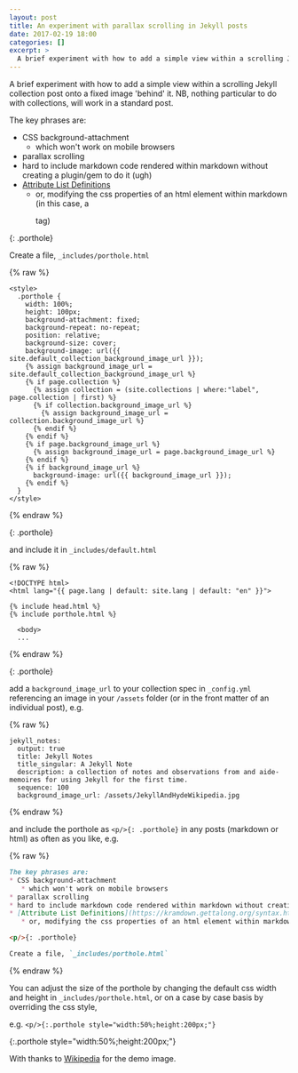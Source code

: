 ```yaml
---
layout: post
title: An experiment with parallax scrolling in Jekyll posts
date: 2017-02-19 18:00
categories: []
excerpt: >
  A brief experiment with how to add a simple view within a scrolling Jekyll collection post onto a fixed image 'behind' it.
---
```

A brief experiment with how to add a simple view within a scrolling Jekyll collection post onto a fixed image 'behind' it. NB, nothing particular to do with collections, will work in a standard post.

The key phrases are:
* CSS background-attachment
   * which won't work on mobile browsers
* parallax scrolling
* hard to include markdown code rendered within markdown without creating a plugin/gem to do it (ugh)
* [Attribute List Definitions](https://kramdown.gettalong.org/syntax.html#attribute-list-definitions)
   * or, modifying the css properties of an html element within markdown (in this case, a <p> tag)

<p/>{: .porthole}

Create a file, `_includes/porthole.html`

{% raw %}
```jekyll
<style>
  .porthole {
    width: 100%;
    height: 100px;
    background-attachment: fixed;
    background-repeat: no-repeat;
    position: relative;
    background-size: cover;
    background-image: url({{ site.default_collection_background_image_url }});
    {% assign background_image_url = site.default_collection_background_image_url %}
    {% if page.collection %}
      {% assign collection = (site.collections | where:"label", page.collection | first) %}
      {% if collection.background_image_url %}
        {% assign background_image_url = collection.background_image_url %}
      {% endif %}
    {% endif %}
    {% if page.background_image_url %}
      {% assign background_image_url = page.background_image_url %}
    {% endif %}
    {% if background_image_url %}
      background-image: url({{ background_image_url }});
    {% endif %}
  }
</style>
```
{% endraw %}

<p/>{: .porthole}

and include it in `_includes/default.html`

{% raw %}
```jekyll
<!DOCTYPE html>
<html lang="{{ page.lang | default: site.lang | default: "en" }}">

{% include head.html %}
{% include porthole.html %}

  <body>
  ...
```
{% endraw %}

<p/>{: .porthole}

add a `background_image_url` to your collection spec in `_config.yml` referencing an image in your `/assets` folder (or in the front matter of an individual post), e.g.

{% raw %}
```
jekyll_notes:
  output: true
  title: Jekyll Notes
  title_singular: A Jekyll Note
  description: a collection of notes and observations from and aide-memoires for using Jekyll for the first time.
  sequence: 100
  background_image_url: /assets/JekyllAndHydeWikipedia.jpg
```
{% endraw %}

and include the porthole as `<p/>{: .porthole}` in any posts (markdown or html) as often as you like, e.g.

{% raw %}
```markdown
The key phrases are:
* CSS background-attachment
   * which won't work on mobile browsers
* parallax scrolling
* hard to include markdown code rendered within markdown without creating a plugin/gem (ugh)
* [Attribute List Definitions](https://kramdown.gettalong.org/syntax.html#attribute-list-definitions)
   * or, modifying the css properties of an html element within markdown (in this case, a <p> tag)

<p/>{: .porthole}

Create a file, `_includes/porthole.html`
```
{% endraw %}

You can adjust the size of the porthole by changing the default css width and height in `_includes/porthole.html`, or on a case by case basis by overriding the css style,

e.g. `<p/>{:.porthole style="width:50%;height:200px;"}`

<p/>{:.porthole style="width:50%;height:200px;"}

With thanks to [Wikipedia](https://en.wikipedia.org/wiki/Strange_Case_of_Dr_Jekyll_and_Mr_Hyde) for the demo image.
